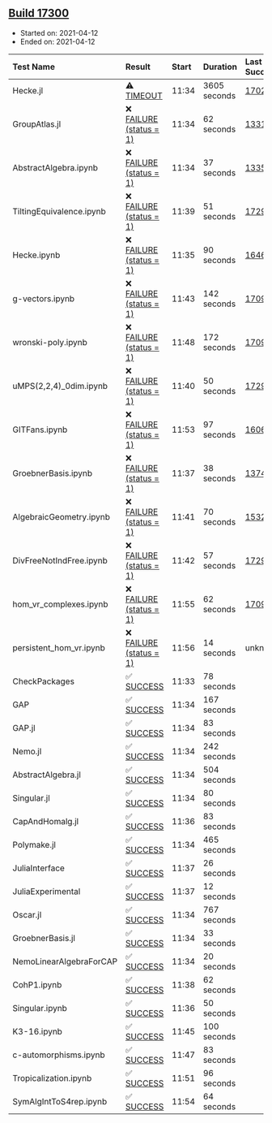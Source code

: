 ## [Build 17300](https://oscarci.mathematik.uni-kl.de/job/oscar/17300/)

* Started on: 2021-04-12
* Ended on: 2021-04-12

| Test Name    | Result | Start | Duration | Last Success | First Failure |
|:-------------|:-------|:------|:---------|:-------------|:--------------|
| Hecke.jl | ⚠ [TIMEOUT](https://oscarci.mathematik.uni-kl.de/job/oscar/17300/artifact/logs/build-17300/Hecke.jl.log) | 11:34 | 3605 seconds | [17022](https://oscarci.mathematik.uni-kl.de/job/oscar/17022/) | [17023](https://oscarci.mathematik.uni-kl.de/job/oscar/17023/) |
| GroupAtlas.jl | ❌ [FAILURE (status = 1)](https://oscarci.mathematik.uni-kl.de/job/oscar/17300/artifact/logs/build-17300/GroupAtlas.jl.log) | 11:34 | 62 seconds | [13311](https://oscarci.mathematik.uni-kl.de/job/oscar/13311/) | [13312](https://oscarci.mathematik.uni-kl.de/job/oscar/13312/) |
| AbstractAlgebra.ipynb | ❌ [FAILURE (status = 1)](https://oscarci.mathematik.uni-kl.de/job/oscar/17300/artifact/logs/build-17300/AbstractAlgebra.ipynb.log) | 11:34 | 37 seconds | [13355](https://oscarci.mathematik.uni-kl.de/job/oscar/13355/) | [13356](https://oscarci.mathematik.uni-kl.de/job/oscar/13356/) |
| TiltingEquivalence.ipynb | ❌ [FAILURE (status = 1)](https://oscarci.mathematik.uni-kl.de/job/oscar/17300/artifact/logs/build-17300/TiltingEquivalence.ipynb.log) | 11:39 | 51 seconds | [17297](https://oscarci.mathematik.uni-kl.de/job/oscar/17297/) | [17298](https://oscarci.mathematik.uni-kl.de/job/oscar/17298/) |
| Hecke.ipynb | ❌ [FAILURE (status = 1)](https://oscarci.mathematik.uni-kl.de/job/oscar/17300/artifact/logs/build-17300/Hecke.ipynb.log) | 11:35 | 90 seconds | [16463](https://oscarci.mathematik.uni-kl.de/job/oscar/16463/) | [16464](https://oscarci.mathematik.uni-kl.de/job/oscar/16464/) |
| g-vectors.ipynb | ❌ [FAILURE (status = 1)](https://oscarci.mathematik.uni-kl.de/job/oscar/17300/artifact/logs/build-17300/g-vectors.ipynb.log) | 11:43 | 142 seconds | [17099](https://oscarci.mathematik.uni-kl.de/job/oscar/17099/) | [17100](https://oscarci.mathematik.uni-kl.de/job/oscar/17100/) |
| wronski-poly.ipynb | ❌ [FAILURE (status = 1)](https://oscarci.mathematik.uni-kl.de/job/oscar/17300/artifact/logs/build-17300/wronski-poly.ipynb.log) | 11:48 | 172 seconds | [17098](https://oscarci.mathematik.uni-kl.de/job/oscar/17098/) | [17099](https://oscarci.mathematik.uni-kl.de/job/oscar/17099/) |
| uMPS(2,2,4)_0dim.ipynb | ❌ [FAILURE (status = 1)](https://oscarci.mathematik.uni-kl.de/job/oscar/17300/artifact/logs/build-17300/uMPS-2-2-4-_0dim.ipynb.log) | 11:40 | 50 seconds | [17297](https://oscarci.mathematik.uni-kl.de/job/oscar/17297/) | [17298](https://oscarci.mathematik.uni-kl.de/job/oscar/17298/) |
| GITFans.ipynb | ❌ [FAILURE (status = 1)](https://oscarci.mathematik.uni-kl.de/job/oscar/17300/artifact/logs/build-17300/GITFans.ipynb.log) | 11:53 | 97 seconds | [16068](https://oscarci.mathematik.uni-kl.de/job/oscar/16068/) | [16069](https://oscarci.mathematik.uni-kl.de/job/oscar/16069/) |
| GroebnerBasis.ipynb | ❌ [FAILURE (status = 1)](https://oscarci.mathematik.uni-kl.de/job/oscar/17300/artifact/logs/build-17300/GroebnerBasis.ipynb.log) | 11:37 | 38 seconds | [13748](https://oscarci.mathematik.uni-kl.de/job/oscar/13748/) | [13749](https://oscarci.mathematik.uni-kl.de/job/oscar/13749/) |
| AlgebraicGeometry.ipynb | ❌ [FAILURE (status = 1)](https://oscarci.mathematik.uni-kl.de/job/oscar/17300/artifact/logs/build-17300/AlgebraicGeometry.ipynb.log) | 11:41 | 70 seconds | [15322](https://oscarci.mathematik.uni-kl.de/job/oscar/15322/) | [15323](https://oscarci.mathematik.uni-kl.de/job/oscar/15323/) |
| DivFreeNotIndFree.ipynb | ❌ [FAILURE (status = 1)](https://oscarci.mathematik.uni-kl.de/job/oscar/17300/artifact/logs/build-17300/DivFreeNotIndFree.ipynb.log) | 11:42 | 57 seconds | [17297](https://oscarci.mathematik.uni-kl.de/job/oscar/17297/) | [17298](https://oscarci.mathematik.uni-kl.de/job/oscar/17298/) |
| hom_vr_complexes.ipynb | ❌ [FAILURE (status = 1)](https://oscarci.mathematik.uni-kl.de/job/oscar/17300/artifact/logs/build-17300/hom_vr_complexes.ipynb.log) | 11:55 | 62 seconds | [17099](https://oscarci.mathematik.uni-kl.de/job/oscar/17099/) | [17100](https://oscarci.mathematik.uni-kl.de/job/oscar/17100/) |
| persistent_hom_vr.ipynb | ❌ [FAILURE (status = 1)](https://oscarci.mathematik.uni-kl.de/job/oscar/17300/artifact/logs/build-17300/persistent_hom_vr.ipynb.log) | 11:56 | 14 seconds | unknown | unknown |
| CheckPackages | ✅ [SUCCESS](https://oscarci.mathematik.uni-kl.de/job/oscar/17300/artifact/logs/build-17300/CheckPackages.log) | 11:33 | 78 seconds |  |  |
| GAP | ✅ [SUCCESS](https://oscarci.mathematik.uni-kl.de/job/oscar/17300/artifact/logs/build-17300/GAP.log) | 11:34 | 167 seconds |  |  |
| GAP.jl | ✅ [SUCCESS](https://oscarci.mathematik.uni-kl.de/job/oscar/17300/artifact/logs/build-17300/GAP.jl.log) | 11:34 | 83 seconds |  |  |
| Nemo.jl | ✅ [SUCCESS](https://oscarci.mathematik.uni-kl.de/job/oscar/17300/artifact/logs/build-17300/Nemo.jl.log) | 11:34 | 242 seconds |  |  |
| AbstractAlgebra.jl | ✅ [SUCCESS](https://oscarci.mathematik.uni-kl.de/job/oscar/17300/artifact/logs/build-17300/AbstractAlgebra.jl.log) | 11:34 | 504 seconds |  |  |
| Singular.jl | ✅ [SUCCESS](https://oscarci.mathematik.uni-kl.de/job/oscar/17300/artifact/logs/build-17300/Singular.jl.log) | 11:34 | 80 seconds |  |  |
| CapAndHomalg.jl | ✅ [SUCCESS](https://oscarci.mathematik.uni-kl.de/job/oscar/17300/artifact/logs/build-17300/CapAndHomalg.jl.log) | 11:36 | 83 seconds |  |  |
| Polymake.jl | ✅ [SUCCESS](https://oscarci.mathematik.uni-kl.de/job/oscar/17300/artifact/logs/build-17300/Polymake.jl.log) | 11:34 | 465 seconds |  |  |
| JuliaInterface | ✅ [SUCCESS](https://oscarci.mathematik.uni-kl.de/job/oscar/17300/artifact/logs/build-17300/JuliaInterface.log) | 11:37 | 26 seconds |  |  |
| JuliaExperimental | ✅ [SUCCESS](https://oscarci.mathematik.uni-kl.de/job/oscar/17300/artifact/logs/build-17300/JuliaExperimental.log) | 11:37 | 12 seconds |  |  |
| Oscar.jl | ✅ [SUCCESS](https://oscarci.mathematik.uni-kl.de/job/oscar/17300/artifact/logs/build-17300/Oscar.jl.log) | 11:34 | 767 seconds |  |  |
| GroebnerBasis.jl | ✅ [SUCCESS](https://oscarci.mathematik.uni-kl.de/job/oscar/17300/artifact/logs/build-17300/GroebnerBasis.jl.log) | 11:34 | 33 seconds |  |  |
| NemoLinearAlgebraForCAP | ✅ [SUCCESS](https://oscarci.mathematik.uni-kl.de/job/oscar/17300/artifact/logs/build-17300/NemoLinearAlgebraForCAP.log) | 11:34 | 20 seconds |  |  |
| CohP1.ipynb | ✅ [SUCCESS](https://oscarci.mathematik.uni-kl.de/job/oscar/17300/artifact/logs/build-17300/CohP1.ipynb.log) | 11:38 | 62 seconds |  |  |
| Singular.ipynb | ✅ [SUCCESS](https://oscarci.mathematik.uni-kl.de/job/oscar/17300/artifact/logs/build-17300/Singular.ipynb.log) | 11:36 | 50 seconds |  |  |
| K3-16.ipynb | ✅ [SUCCESS](https://oscarci.mathematik.uni-kl.de/job/oscar/17300/artifact/logs/build-17300/K3-16.ipynb.log) | 11:45 | 100 seconds |  |  |
| c-automorphisms.ipynb | ✅ [SUCCESS](https://oscarci.mathematik.uni-kl.de/job/oscar/17300/artifact/logs/build-17300/c-automorphisms.ipynb.log) | 11:47 | 83 seconds |  |  |
| Tropicalization.ipynb | ✅ [SUCCESS](https://oscarci.mathematik.uni-kl.de/job/oscar/17300/artifact/logs/build-17300/Tropicalization.ipynb.log) | 11:51 | 96 seconds |  |  |
| SymAlgIntToS4rep.ipynb | ✅ [SUCCESS](https://oscarci.mathematik.uni-kl.de/job/oscar/17300/artifact/logs/build-17300/SymAlgIntToS4rep.ipynb.log) | 11:54 | 64 seconds |  |  |

